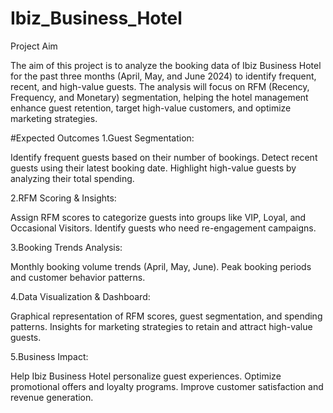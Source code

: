 # Ibiz_Business_Hotel

Project Aim

The aim of this project is to analyze the booking data of Ibiz Business Hotel for the past three months (April, May, and June 2024) to identify frequent, recent, and high-value guests. The analysis will focus on RFM (Recency, Frequency, and Monetary) segmentation, helping the hotel management enhance guest retention, target high-value customers, and optimize marketing strategies.

#Expected Outcomes
1.Guest Segmentation:

Identify frequent guests based on their number of bookings.
Detect recent guests using their latest booking date.
Highlight high-value guests by analyzing their total spending.

2.RFM Scoring & Insights:

Assign RFM scores to categorize guests into groups like VIP, Loyal, and Occasional Visitors.
Identify guests who need re-engagement campaigns.

3.Booking Trends Analysis:

Monthly booking volume trends (April, May, June).
Peak booking periods and customer behavior patterns.

4.Data Visualization & Dashboard:

Graphical representation of RFM scores, guest segmentation, and spending patterns.
Insights for marketing strategies to retain and attract high-value guests.

5.Business Impact:

Help Ibiz Business Hotel personalize guest experiences.
Optimize promotional offers and loyalty programs.
Improve customer satisfaction and revenue generation.
